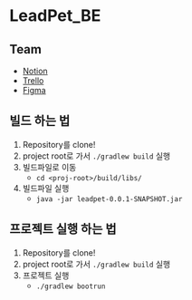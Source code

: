 # LeadPet_BE

## Team

* [Notion](https://www.notion.so/LeadPet-c263f4120fbe4b2cb5632b10df10573b)
* [Trello](https://trello.com/b/58b4NySl/leadpet)
* [Figma](https://www.figma.com/file/Ale4Q0zmTGyKy9HcNEEE2V/Project-LeadPet-(Copy)?node-id=867%3A6128)

## 빌드 하는 법

1. Repository를 clone!
2. project root로 가서 `./gradlew build` 실행
3. 빌드파일로 이동
    * `cd <proj-root>/build/libs/`
4. 빌드파일 실행
    * `java -jar leadpet-0.0.1-SNAPSHOT.jar`

## 프로젝트 실행 하는 법

1. Repository를 clone!
2. project root로 가서 `./gradlew build` 실행
3. 프로젝트 실행
    * `./gradlew bootrun`

